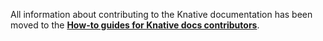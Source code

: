 
All information about contributing to the Knative documentation has been moved to the 
**[How-to guides for Knative docs contributors](contribute-to-docs/README.md)**.
